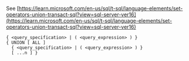 See [https://learn.microsoft.com/en-us/sql/t-sql/language-elements/set-operators-union-transact-sql?view=sql-server-ver16](https://learn.microsoft.com/en-us/sql/t-sql/language-elements/set-operators-union-transact-sql?view=sql-server-ver16)
```
{ <query_specification> | ( <query_expression> ) }   
{ UNION [ ALL ]   
  { <query_specification> | ( <query_expression> ) } 
  [ ...n ] }
```
